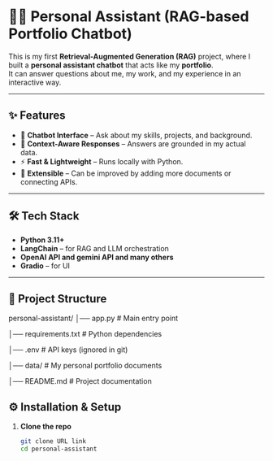 # 🧑‍💻 Personal Assistant (RAG-based Portfolio Chatbot)

This is my first **Retrieval-Augmented Generation (RAG)** project, where I built a **personal assistant chatbot** that acts like my **portfolio**.  
It can answer questions about me, my work, and my experience in an interactive way.

---

## ✨ Features
- 💬 **Chatbot Interface** – Ask about my skills, projects, and background.  
- 🔎 **Context-Aware Responses** – Answers are grounded in my actual data.  
- ⚡ **Fast & Lightweight** – Runs locally with Python.  
- 🤖 **Extensible** – Can be improved by adding more documents or connecting APIs.

---

## 🛠️ Tech Stack
- **Python 3.11+**
- **LangChain** – for RAG and LLM orchestration  
- **OpenAI API and gemini API and many others**   
- **Gradio** – for UI  

---

## 📂 Project Structure

personal-assistant/
│── app.py # Main entry point

│── requirements.txt # Python dependencies

│── .env # API keys (ignored in git)

│── data/ # My personal portfolio documents

│── README.md # Project documentation



## ⚙️ Installation & Setup

1. **Clone the repo**
   ```bash
   git clone URL link
   cd personal-assistant





